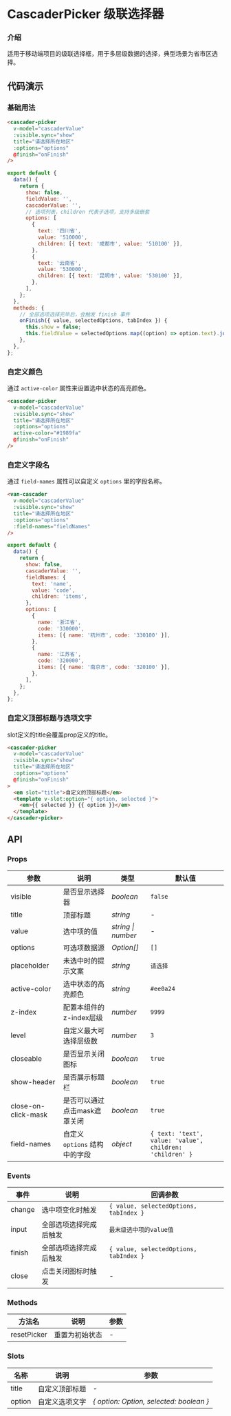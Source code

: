 # CascaderPicker 级联选择器

### 介绍

适用于移动端项目的级联选择框，用于多层级数据的选择，典型场景为省市区选择。

## 代码演示

### 基础用法

```html
<cascader-picker
  v-model="cascaderValue"
  :visible.sync="show"
  title="请选择所在地区"
  :options="options"
  @finish="onFinish"
/>
```

```js
export default {
  data() {
    return {
      show: false,
      fieldValue: '',
      cascaderValue: '',
      // 选项列表，children 代表子选项，支持多级嵌套
      options: [
        {
          text: '四川省',
          value: '510000',
          children: [{ text: '成都市', value: '510100' }],
        },
        {
          text: '云南省',
          value: '530000',
          children: [{ text: '昆明市', value: '530100' }],
        },
      ],
    };
  },
  methods: {
    // 全部选项选择完毕后，会触发 finish 事件
    onFinish({ value, selectedOptions, tabIndex }) {
      this.show = false;
      this.fieldValue = selectedOptions.map((option) => option.text).join('/');
    },
  },
};
```

### 自定义颜色

通过 `active-color` 属性来设置选中状态的高亮颜色。

```html
<cascader-picker
  v-model="cascaderValue"
  :visible.sync="show"
  title="请选择所在地区"
  :options="options"
  active-color="#1989fa"
  @finish="onFinish"
/>
```

### 自定义字段名

通过 `field-names` 属性可以自定义 `options` 里的字段名称。

```html
<van-cascader
  v-model="cascaderValue"
  :visible.sync="show"
  title="请选择所在地区"
  :options="options"
  :field-names="fieldNames"
/>
```

```js
export default {
  data() {
    return {
      show: false,
      cascaderValue: '',
      fieldNames: {
        text: 'name',
        value: 'code',
        children: 'items',
      },
      options: [
        {
          name: '浙江省',
          code: '330000',
          items: [{ name: '杭州市', code: '330100' }],
        },
        {
          name: '江苏省',
          code: '320000',
          items: [{ name: '南京市', code: '320100' }],
        },
      ],
    };
  },
};
```

### 自定义顶部标题与选项文字

slot定义的title会覆盖prop定义的title。

```html
<cascader-picker
  v-model="cascaderValue"
  :visible.sync="show"
  title="请选择所在地区"
  :options="options"
  @finish="onFinish"
>
  <em slot="title">自定义的顶部标题</em>
  <template v-slot:option="{ option, selected }">
    <em>{{ selected }} {{ option }}</em>
  </template>
</cascader-picker>
```

## API

### Props

| 参数 | 说明 | 类型 | 默认值 |
| ---- | ---- | ---- | ---- |
| visible | 是否显示选择器 | _boolean_ | `false` |
| title | 顶部标题 | _string_ | - |
| value | 选中项的值 | _string \| number_ | - |
| options | 可选项数据源 | _Option[]_ | `[]` |
| placeholder | 未选中时的提示文案 | _string_ | `请选择` |
| active-color | 选中状态的高亮颜色 | _string_ | `#ee0a24` |
| z-index | 配置本组件的z-index层级 | _number_ | `9999` |
| level | 自定义最大可选择层级数 | _number_ | `3` |
| closeable | 是否显示关闭图标 | _boolean_ | `true` |
| show-header | 是否展示标题栏 | _boolean_ | `true` |
| close-on-click-mask | 是否可以通过点击mask遮罩关闭 | _boolean_ | `true` |
| field-names | 自定义 `options` 结构中的字段 | _object_ | `{ text: 'text', value: 'value', children: 'children' }` |

### Events

| 事件 | 说明 | 回调参数 |
| ---- | ---- | ---- |
| change | 选中项变化时触发 | `{ value, selectedOptions, tabIndex }` |
| input | 全部选项选择完成后触发 | `最末级选中项的value值` |
| finish | 全部选项选择完成后触发 | `{ value, selectedOptions, tabIndex }` |
| close | 点击关闭图标时触发 | - |

### Methods

| 方法名 | 说明 | 参数 |
| ---- | ---- | ---- |
| resetPicker | 重置为初始状态 | - |

### Slots

| 名称 | 说明 | 参数 |
| ---- | ---- | ---- |
| title | 自定义顶部标题 | - |
| option | 自定义选项文字 | _{ option: Option, selected: boolean }_ |
